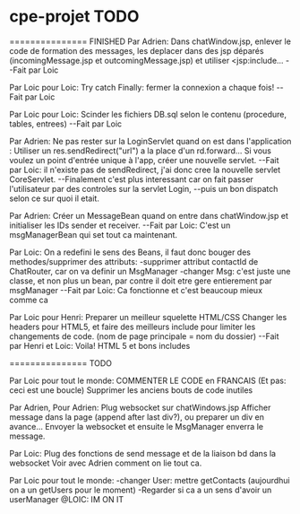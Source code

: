 cpe-projet TODO
===============


===============
FINISHED
Par Adrien:
Dans chatWindow.jsp, enlever le code de formation des messages, les deplacer dans des jsp déparés
(incomingMessage.jsp et outcomingMessage.jsp) et utiliser <jsp:include...
--Fait par Loic

Par Loic pour Loic:
Try catch Finally: fermer la connexion a chaque fois!
--Fait par Loic

Par Loic pour Loic:
Scinder les fichiers DB.sql selon le contenu (procedure, tables, entrees)
--Fait par Loic

Par Adrien:
Ne pas rester sur la LoginServlet quand on est dans l'application :
  Utiliser un res.sendRedirect("url") a la place d'un rd.forward...
  Si vous voulez un point d'entrée unique à l'app, créer une nouvelle servlet.
--Fait par Loic: il n'existe pas de sendRedirect, j'ai donc cree la nouvelle servlet CoreServlet.
--Finalement c'est plus interessant car on fait passer l'utilisateur par des controles sur la servlet Login,
--puis un bon dispatch selon ce sur quoi il etait.

Par Adrien:
Créer un MessageBean quand on entre dans chatWindow.jsp et initialiser les IDs sender et receiver.
--Fait par Loic: C'est un msgManagerBean qui set tout ca maintenant.

Par Loic:
On a redefini le sens des Beans, il faut donc bouger des methodes/supprimer des attributs:
-supprimer attribut contactId de ChatRouter, car on va definir un MsgManager
-changer Msg: c'est juste une classe, et non plus un bean, par contre il doit etre gere entierement par
msgManager
--Fait par Loic: Ca fonctionne et c'est beaucoup mieux comme ca

Par Loic pour Henri:
Preparer un meilleur squelette HTML/CSS
Changer les headers pour HTML5, et faire des meilleurs include pour limiter les changements de code.
(nom de page principale = nom du dossier)
--Fait par Henri et Loic: Voila! HTML 5 et bons includes

===============
TODO

Par Loic pour tout le monde:
COMMENTER LE CODE en FRANCAIS (Et pas: ceci est une boucle)
Supprimer les anciens bouts de code inutiles


Par Adrien, Pour Adrien:
Plug websocket sur chatWindows.jsp
Afficher message dans la page (append after last div?), ou preparer un div en avance...
Envoyer la websocket et ensuite le MsgManager enverra le message.

Par Loic:
Plug des fonctions de send message et de la liaison bd dans la websocket
Voir avec Adrien comment on lie tout ca.

Par Loic pour tout le monde:
-changer User: mettre getContacts (aujourdhui on a un getUsers pour le moment)
-Regarder si ca a un sens d'avoir un userManager
@LOIC: IM ON IT

